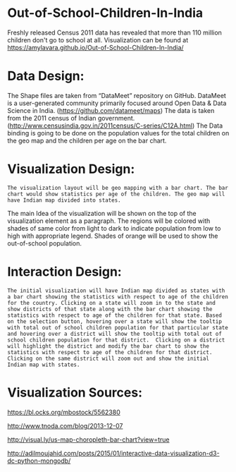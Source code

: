 # Out-of-School-Children-In-India
Freshly released Census 2011 data has revealed that more than 110 million children don't go to school at all.
Visualization can be found at https://amylavara.github.io/Out-of-School-Children-In-India/

# Data Design:
The Shape files are taken from “DataMeet” repository on GitHub. DataMeet is a user-generated community primarily focused around Open Data & Data Science in India. (https://github.com/datameet/maps)
The data is taken from the 2011 census of Indian government. (http://www.censusindia.gov.in/2011census/C-series/C12A.html)
The Data binding is going to be done on the population values for the total children on the geo map and the children per age on the bar chart. 

# Visualization Design:
	The visualization layout will be geo mapping with a bar chart. The bar chart would show statistics per age of the children. The geo map will have Indian map divided into states. 
The main Idea of the visualization will be shown on the top of the visualization element as a paragraph. The regions will be colored with shades of same color from light to dark to indicate population from low to high with appropriate legend. Shades of orange will be used to show the out-of-school population.

# Interaction Design:
	The initial visualization will have Indian map divided as states with a bar chart showing the statistics with respect to age of the children for the country. Clicking on a state will zoom in to the state and show districts of that state along with the bar chart showing the statistics with respect to age of the children for that state. Based on the selection button, hovering over a state will show the tooltip with total out of school children population for that particular state and hovering over a district will show the tooltip with total out of school children population for that district.  Clicking on a district will highlight the district and modify the bar chart to show the statistics with respect to age of the children for that district. Clicking on the same district will zoom out and show the initial Indian map with states.
  
# Visualization Sources:

https://bl.ocks.org/mbostock/5562380

http://www.tnoda.com/blog/2013-12-07

http://visual.ly/us-map-choropleth-bar-chart?view=true

http://adilmoujahid.com/posts/2015/01/interactive-data-visualization-d3-dc-python-mongodb/

